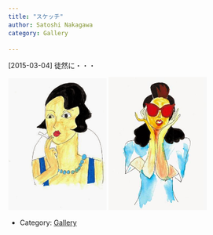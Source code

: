```yaml
---
title: "スケッチ"
author: Satoshi Nakagawa
category: Gallery

---
```


[2015-03-04]  徒然に・・・

<a href="/pict/2015-03-01-showa.jpg"><img src="/pict/2015-03-01-showa.jpg" alt="" width="200"/></a>
<a href="/pict/2015-03-04-bijo.jpg"><img src="/pict/2015-03-04-bijo.jpg" alt="" width="200"/></a>

- Category: [Gallery](categories.html#Gallery)

